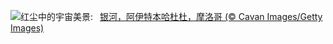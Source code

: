 ![](https://www.bing.com/th?id=OHR.MoroccoMilkyWay_ZH-CN3544344290_UHD.jpg&w=1000)红尘中的宇宙美景:&nbsp;&ensp;[银河，阿伊特本哈杜杜，摩洛哥 (© Cavan Images/Getty Images)](https://www.bing.com/th?id=OHR.MoroccoMilkyWay_ZH-CN3544344290_UHD.jpg)
<br><br/>
